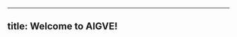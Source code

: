 <!-- # Welcome to AIGVE: the AI Generated Video Evaluation toolkit! -->

<!-- For full documentation visit [mkdocs.org](https://www.mkdocs.org).

## Commands

* `mkdocs new [dir-name]` - Create a new project.
* `mkdocs serve` - Start the live-reloading docs server.
* `mkdocs build` - Build the documentation site.
* `mkdocs -h` - Print help message and exit.

## Project layout

    mkdocs.yml    # The configuration file.
    docs/
        index.md  # The documentation homepage.
        ...       # Other markdown pages, images and other files.
        ...       # Other markdown pages, images and other files. -->

---
title: Welcome to AIGVE!
---

<!-- ---
hide:
  - navigation
  - toc
--- -->

<!-- # ![AIGVE Logo](assets/img/aigve_logo.png){ align=center width=200 } -->





